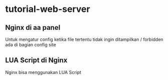 # tutorial-web-server

## Nginx di aa panel
Untuk mengatur config ketika file tertentu tidak ingin ditampilkan / forbidden ada di bagian config site

## LUA Script di Nginx
Nginx bisa menggunakan LUA Script

